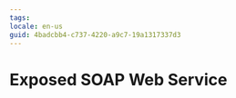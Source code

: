 ```yaml
---
tags: 
locale: en-us
guid: 4badcbb4-c737-4220-a9c7-19a1317337d3
---
```


# Exposed SOAP Web Service
